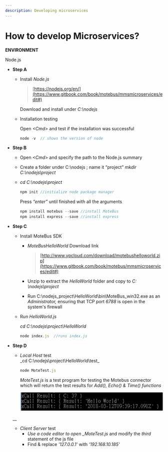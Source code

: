```yaml
---
description: Developing microservices
---
```


# How to develop Microservices?

**ENVIRONMENT**

Node.js

* **Step A**
  * Install _Node.js_

    > [https://nodejs.org/en/](https://www.gitbook.com/book/motebus/mmsmicroservices/edit#)

    Download and install under _C:\nodejs_

  * Installation testing

    Open _&lt;Cmd&gt;_ and test if the installation was successful

    ```javascript
    node -v  // shows the version of node
    ```
* **Step B**
  * Open _&lt;Cmd&gt;_ and specify the path to the Node.js summary
  * Create a folder under C:\nodejs ; name it “project” _mkdir C:\nodejs\project_
  * _cd C:\nodejs\project_

    ```javascript
    npm init //initialize node package manager
    ```

    Press _“enter”_ until finished with all the arguments

    ```javascript
    npm install motebus --save //install MoteBus
    npm install express --save //install express
    ```
* **Step C**
  * Install MoteBus SDK
    * _MoteBusHelloWorld_ Download link

      > [http://www.ypcloud.com/download/motebushelloworld.zip](https://www.gitbook.com/book/motebus/mmsmicroservices/edit#)

    * Unzip to extract the _HelloWorld_ folder and copy to _C: \nodejs\project_
    * Run C:\nodejs\_project\HelloWorld\bin\MoteBus\_win32.exe as an _Administrator,_ ensuring that TCP port _6788_ is open in the system's firewall
  * Run _HelloWorld.js_

    _cd C:\nodejs\project\HelloWorld_

    ```javascript
    node index.js  //runs index.js
    ```
* **Step D**

  * _Local Host_ test  
    _cd C:\nodejs\project\HelloWorld\test\_

    ```javascript
    node MoteTest.js
    ```

    _MoteTest.js_ is a test program for testing the Motebus connector which will return the test results for _Add\(\), Echo\(\) & Time\(\)_ _functions_

    ![](../.gitbook/assets/566.jpg)

  \_\_

  * _Client Server_ test
    * _Use a code editor to open \_MoteTest.js_ and modify the _third_ statement of the js file
    * Find & replace _'127.0.0.1'_ with _'192.168.10.185'_

